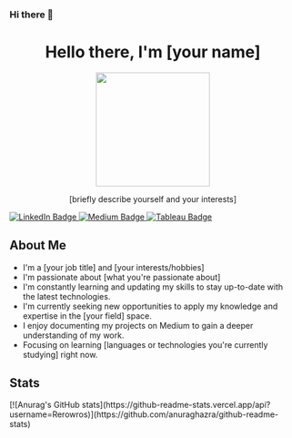 ### Hi there 👋

<!--
**Rerowros/Rerowros** is a ✨ _special_ ✨ repository because its `README.md` (this file) appears on your GitHub profile.

Here are some ideas to get you started:

- 🔭 I’m currently working on ...
- 🌱 I’m currently learning ...
- 👯 I’m looking to collaborate on ...
- 🤔 I’m looking for help with ...
- 💬 Ask me about ...
- 📫 How to reach me: ...
- 😄 Pronouns: ...
- ⚡ Fun fact: ...
-->
<div id="header" align="center">
  <h1>Hello there, I'm [your name]</h1>
  <img src="[insert an image of yourself or something you like]" width="200" />
  <p>[briefly describe yourself and your interests]</p>
</div>
<div id="badges">
  <a href="[link to your LinkedIn profile]">
    <img src="https://img.shields.io/badge/LinkedIn-blue?style=for-the-badge&logo=linkedin&logoColor=white" alt="LinkedIn Badge"/>
  </a>
  <a href="[link to your Medium profile]">
    <img src="https://img.shields.io/badge/Medium-white?style=for-the-badge&logo=medium&logoColor=black" alt="Medium Badge"/>
  </a>
  <a href="[link to your Tableau profile]">
    <img src="https://img.shields.io/badge/tableau-navy?style=for-the-badge&logo=tableau&logoColor=white" alt="Tableau Badge"/>
  </a>
</div>
<div id="bio">
  <h2>About Me</h2>
  <ul>
    <li>I'm a [your job title] and [your interests/hobbies]</li>
    <li>I'm passionate about [what you're passionate about]</li>
    <li>I'm constantly learning and updating my skills to stay up-to-date with the latest technologies.</li>    <li>I'm currently seeking new opportunities to apply my knowledge and expertise in the [your field] space.</li>
    <li>I enjoy documenting my projects on Medium to gain a deeper understanding of my work.</li>
    <li>Focusing on learning [languages or technologies you're currently studying] right now.</li>
  </ul>
</div>
<div id="stats">
  <h2>Stats</h2>
</div>
[![Anurag's GitHub stats](https://github-readme-stats.vercel.app/api?username=Rerowros)](https://github.com/anuraghazra/github-readme-stats)
